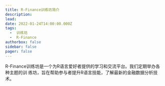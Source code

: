 ```yaml
---
title: R-Finance训练坊简介
description: 
lead: 
date: 2022-01-24T14:00:00.000Z
tags:
  -  训练坊
  -  R-Finance
authorbox: false
sidebar: false
pager: false
---
```


R-Finance训练坊是一个为R语言爱好者提供的学习和交流平台。我们定期举办各种主题的训
练坊，旨在帮助参与者提升R语言技能，了解最新的金融数据分析技术。